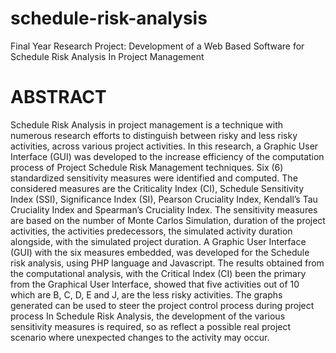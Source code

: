 # schedule-risk-analysis
Final Year Research Project: Development of a Web Based Software for Schedule Risk Analysis In Project Management

# ABSTRACT

Schedule Risk Analysis in project management is a technique with numerous research efforts
to distinguish between risky and less risky activities, across various project activities. In this
research, a Graphic User Interface (GUI) was developed to the increase efficiency of the
computation process of Project Schedule Risk Management techniques.
Six (6) standardized sensitivity measures were identified and computed. The considered
measures are the Criticality Index (CI), Schedule Sensitivity Index (SSI), Significance Index
(SI), Pearson Cruciality Index, Kendall’s Tau Cruciality Index and Spearman’s Cruciality
Index. The sensitivity measures are based on the number of Monte Carlos Simulation,
duration of the project activities, the activities predecessors, the simulated activity duration
alongside, with the simulated project duration. A Graphic User Interface (GUI) with the six
measures embedded, was developed for the Schedule risk analysis, using PHP language and
Javascript.
The results obtained from the computational analysis, with the Critical Index (CI) been the
primary from the Graphical User Interface, showed that five activities out of 10 which are B,
C, D, E and J, are the less risky activities. The graphs generated can be used to steer the
project control process during project process
In Schedule Risk Analysis, the development of the various sensitivity measures is required,
so as reflect a possible real project scenario where unexpected changes to the activity may
occur.
